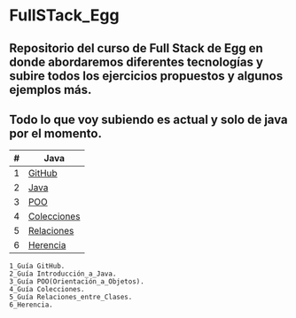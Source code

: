 # FullSTack_Egg

## Repositorio del curso de Full Stack de Egg en donde abordaremos diferentes tecnologías y subire todos los ejercicios propuestos y algunos ejemplos más.
## Todo lo que voy subiendo es actual y solo de java por el momento.


|  #  | Java |
| --- | --- |
|  1  | [GitHub](https://github.com/megagringa/FullStack_Egg_Curso/tree/main/GitHub)| 
|  2  | [Java](https://github.com/megagringa/FullStack_Egg_Curso/tree/main/Introduccion_a_Java)|
|  3  | [POO](https://github.com/megagringa/FullStack_Egg_Curso/tree/main/POO)|
|  4  | [Colecciones](https://github.com/megagringa/FullStack_Egg_Curso/tree/main/Colecciones)|
|  5  | [Relaciones](https://github.com/megagringa/FullStack_Egg_Curso/tree/main/Relaciones)
|  6  | [Herencia](https://github.com/megagringa/FullStack_Egg_Curso/tree/main/Herencia)
```
1_Guía GitHub.
2_Guía Introducción_a_Java.
3_Guía POO(Orientación_a_Objetos).
4_Guía Colecciones.
5_Guía Relaciones_entre_Clases.
6_Herencia.
```
    
